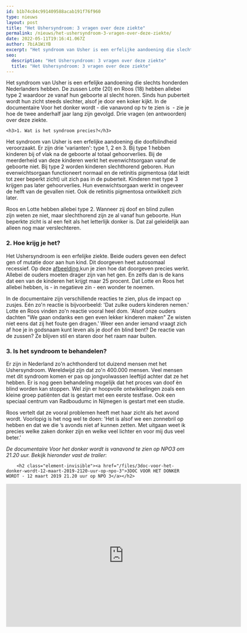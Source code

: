 ```yaml
---
id: b1b74c84c991409588acab191f76f960
type: nieuws
layout: post
title: "Het Ushersyndroom: 3 vragen over deze ziekte"
permalink: /nieuws/het-ushersyndroom-3-vragen-over-deze-ziekte/
date: 2022-05-11T19:16:41.067Z
author: 7biA1WiYB
excerpt: "Het syndroom van Usher is een erfelijke aandoening die slechts honderden Nederlanders hebben. De zussen Lotte (20) en Roos (18) hebben allebei type 2 waardoor ze vanaf hun geboorte al slecht horen. Sinds hun puberteit wordt hun zicht steeds slechter, alsof je door een koker kijkt. In de documentaire Voor het donker wordt - die vanavond op tv te zien is  - zie je hoe de twee anderhalf jaar lang zijn gevolgd. Drie vragen (en antwoorden) over deze ziekte.  "
seo:
  description: "Het Ushersyndroom: 3 vragen over deze ziekte"
  title: "Het Ushersyndroom: 3 vragen over deze ziekte"
---
```

Het syndroom van Usher is een erfelijke aandoening die slechts honderden Nederlanders hebben. De zussen Lotte (20) en Roos (18) hebben allebei type 2 waardoor ze vanaf hun geboorte al slecht horen. Sinds hun puberteit wordt hun zicht steeds slechter, alsof je door een koker kijkt. In de documentaire Voor het donker wordt - die vanavond op tv te zien is  - zie je hoe de twee anderhalf jaar lang zijn gevolgd. Drie vragen (en antwoorden) over deze ziekte.  

    <h3>1. Wat is het syndroom precies?</h3>
<p>Het syndroom van Usher is een erfelijke aandoening die doofblindheid veroorzaakt. Er zijn drie 'varianten': type 1, 2 en 3. Bij type 1 hebben kinderen bij of vlak na de geboorte al totaal gehoorverlies. Bij de meerderheid van deze kinderen werkt het evenwichtsorgaan vanaf de geboorte niet. Bij type 2 worden kinderen slechthorend geboren. Hun evenwichtsorgaan functioneert normaal en de retinitis pigmentosa (dat leidt tot zeer beperkt zicht) uit zich pas in de puberteit. Kinderen met type 3 krijgen pas later gehoorverlies. Hun evenwichtsorgaan werkt in ongeveer de helft van de gevallen niet. Ook de retinitis pigmentosa ontwikkelt zich later.</p>
<p>Roos en Lotte hebben allebei type 2. Wanneer zij doof en blind zullen zijn weten ze niet, maar slechthorend zijn ze al vanaf hun geboorte. Hun beperkte zicht is al een feit als het letterlijk donker is. Dat zal geleidelijk aan alleen nog maar verslechteren.</p>
<h3>2. Hoe krijg je het?</h3>
<p>Het Ushersyndroom is een erfelijke ziekte. Beide ouders geven een defect gen of mutatie door aan hun kind. Dit doorgeven heet autosomaal recessief. Op deze <a href="https://7dagen.netlify.app/sites/default/files/ushersyndroom.png" target="_blank">afbeelding </a>kun je zien hoe dat doorgeven precies werkt. Allebei de ouders moeten drager zijn van het gen. En zelfs dan is de kans dat een van de kinderen het krijgt maar 25 procent. Dat Lotte en Roos het allebei hebben, is - in negatieve zin - een wonder te noemen.</p>
<p>In de documentaire zijn verschillende reacties te zien, plus de impact op zusjes. Eén zo'n reactie is bijvoorbeeld: 'Dat zulke ouders kinderen nemen.' Lotte en Roos vinden zo'n reactie vooral heel dom. 'Alsof onze ouders dachten "We gaan ondanks een gen even lekker kinderen maken" Ze wisten niet eens dat zij het foute gen dragen.' Weer een ander iemand vraagt zich af hoe je in godsnaam kunt leven als je doof én blind bent? De reactie van de zussen? Ze blijven stil en staren door het raam naar buiten. </p>
<h3>3. Is het syndroom te behandelen?</h3>
<p>Er zijn in Nederland zo'n achthonderd tot duizend mensen met het Ushersyndroom. Wereldwijd zijn dat zo'n 400.000 mensen. Veel mensen met dit syndroom komen er pas op jongvolwassen leeftijd achter dat ze het hebben. Er is nog geen behandeling mogelijk dat het proces van doof èn blind worden kan stoppen. Wel zijn er hoopvolle ontwikkelingen zoals een kleine groep patiënten dat is gestart met een eerste testfase. Ook een speciaal centrum van Radboudumc in Nijmegen is gestart met een studie.</p>
<p>Roos vertelt dat ze vooral problemen heeft met haar zicht als het avond wordt. Voorlopig is het nog wel te doen: 'Het is alsof we een zonnebril op hebben en dat we die ’s avonds niet af kunnen zetten. Met uitgaan weet ik precies welke zaken donker zijn en welke veel lichter en voor mij dus veel beter.'</p>
<p><em>De documentaire Voor het donker wordt is vanavond te zien op NPO3 om 21.20 uur. Bekijk hieronder vast de trailer</em>: <div class="media media-element-container media-default"><div id="file-536493" class="file file-video file-video-youtube">

        <h2 class="element-invisible"><a href="/files/3doc-voor-het-donker-wordt-12-maart-2019-2120-uur-op-npo-3">3DOC VOOR HET DONKER WORDT - 12 maart 2019 21.20 uur op NPO 3</a></h2>
    
  
  <div class="content">
    <div class="media-youtube-video media-element file-default media-youtube-1">
  <iframe class="media-youtube-player" width="640" height="390" title="3DOC VOOR HET DONKER WORDT - 12 maart 2019 21.20 uur op NPO 3" src="https://www.youtube.com/embed/XzNDqFbe5YQ?wmode=opaque&controls=" name="3DOC VOOR HET DONKER WORDT - 12 maart 2019 21.20 uur op NPO 3" frameborder="0" allowfullscreen="">Video van 3DOC VOOR HET DONKER WORDT - 12 maart 2019 21.20 uur op NPO 3</iframe>
</div>
  </div>

  
</div>
</div>  
